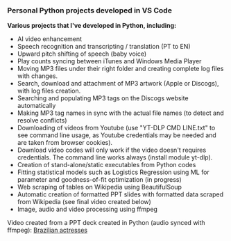 ### Personal Python projects developed in VS Code

**Various projects that I've developed in Python, including:**
- AI video enhancement
- Speech recognition and transcripting / translation (PT to EN)
- Upward pitch shifting of speech (baby voice)
- Play counts syncing between iTunes and Windows Media Player
- Moving MP3 files under their right folder and creating complete log files with changes.
- Search, download and attachment of MP3 artwork (Apple or Discogs), with log files creation.
- Searching and populating MP3 tags on the Discogs website automatically
- Making MP3 tag names in sync with the actual file names (to detect and resolve conflicts)
- Downloading of videos from Youtube (use "YT-DLP CMD LINE.txt" to see command line usage, as Youtube credentials may be needed and are taken from browser cookies). 
- Download video codes will only work if the video doesn't requires credentials. The command line works always (install module yt-dlp).
- Creation of stand-alone/static executables from Python codes
- Fitting statistical models such as Logistics Regression using ML for parameter and goodness-of-fit optimization (in progress)
- Web scraping of tables on Wikipedia using BeautifulSoup
- Automatic creation of formatted PPT slides with formatted data scraped from Wikipedia (see final video created below)
- Image, audio and video processing using ffmpeg

Video created from a PPT deck created in Python (audio synced with ffmpeg):
[Brazilian actresses](https://drive.google.com/file/d/1l_Zxaq1p-71HO2b6AdjMkAQa74wRyHxH/view?usp=sharing)

